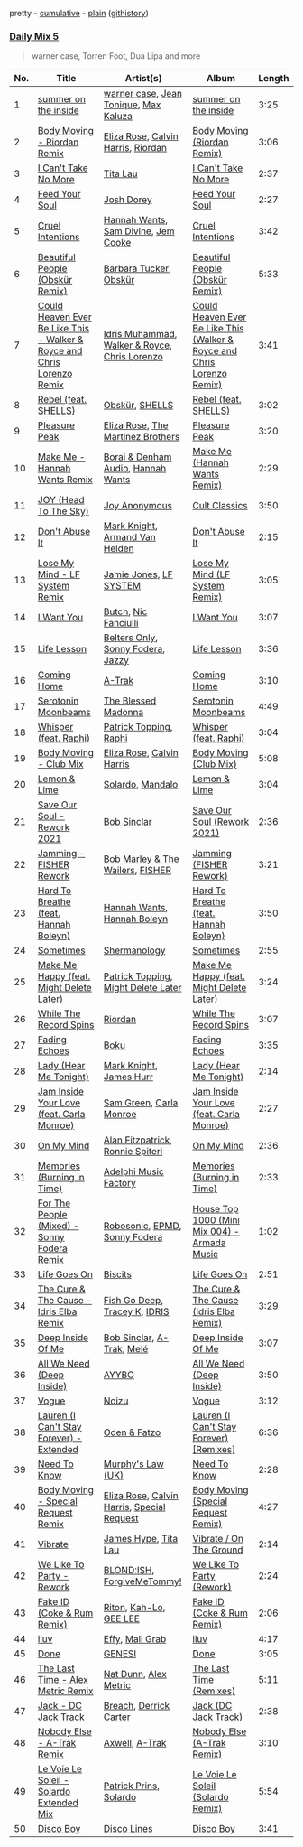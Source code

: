 pretty - [cumulative](/playlists/cumulative/Daily%20Mix%205.md) - [plain](/playlists/plain/37i9dQZF1E36TO0q54WsJv) ([githistory](https://github.githistory.xyz/vitokorn/spotify-playlist-archive/blob/master/playlists/plain/37i9dQZF1E36TO0q54WsJv))
### [Daily Mix 5](https://open.spotify.com/playlist/37i9dQZF1E36TO0q54WsJv)

> warner case, Torren Foot, Dua Lipa and more

| No. | Title | Artist(s) | Album | Length |
|---|---|---|---|---|
| 1 | [summer on the inside](https://open.spotify.com/track/21ksz0flcMgWIbERkkpRND) | [warner case](https://open.spotify.com/artist/106OuakzOxxbXTuigEEf01), [Jean Tonique](https://open.spotify.com/artist/6BVLQfvzlvlNZ43WjbFgbI), [Max Kaluza](https://open.spotify.com/artist/6lNLgymfWudNsbC0Vio7Qi) | [summer on the inside](https://open.spotify.com/album/3Wl4tQlkhwDKdfZn6K0SgD) | 3:25 |
| 2 | [Body Moving - Riordan Remix](https://open.spotify.com/track/1j1gU6llk8Nqv3Kga9WBi7) | [Eliza Rose](https://open.spotify.com/artist/4XC335ouK6pXyq4QiIb8bP), [Calvin Harris](https://open.spotify.com/artist/7CajNmpbOovFoOoasH2HaY), [Riordan](https://open.spotify.com/artist/68rU1sdZ0HjxjEC5YnSmao) | [Body Moving (Riordan Remix)](https://open.spotify.com/album/6VN62DL9qSYG53VGXfohOn) | 3:06 |
| 3 | [I Can't Take No More](https://open.spotify.com/track/6AT2JACN4Fi5MPSBwuxnHJ) | [Tita Lau](https://open.spotify.com/artist/5g93IJMEpfC68NUaeVjr4h) | [I Can't Take No More](https://open.spotify.com/album/49jiyoCe2xxbyVvXNrDqKV) | 2:37 |
| 4 | [Feed Your Soul](https://open.spotify.com/track/0WfEEXM457WzNYF8W8b623) | [Josh Dorey](https://open.spotify.com/artist/5P7dSJOFqnDQ3oY1Q7z0id) | [Feed Your Soul](https://open.spotify.com/album/1KJ4jZBNVADWTfZ0KWWQav) | 2:27 |
| 5 | [Cruel Intentions](https://open.spotify.com/track/6UF4Bj3prR1bNu8IW8zpzh) | [Hannah Wants](https://open.spotify.com/artist/7sK4hnuUOXw6VStDw0q8NI), [Sam Divine](https://open.spotify.com/artist/029RjYsk0DU8LKC92sUyXZ), [Jem Cooke](https://open.spotify.com/artist/0AkL5tzM3UsDlWak9E0OwH) | [Cruel Intentions](https://open.spotify.com/album/6jNQGxYOPEJTUaL3BA8Vro) | 3:42 |
| 6 | [Beautiful People (Obskür Remix)](https://open.spotify.com/track/4xqtuTUaJMrzRv2NCJ7X72) | [Barbara Tucker](https://open.spotify.com/artist/6txh5tFMJyxSwT0iE7wX2w), [Obskür](https://open.spotify.com/artist/29MTNlaVntQaQiDyj8KGwx) | [Beautiful People (Obskür Remix)](https://open.spotify.com/album/38NvXMeTXZzY5YERgsCUbs) | 5:33 |
| 7 | [Could Heaven Ever Be Like This - Walker & Royce and Chris Lorenzo Remix](https://open.spotify.com/track/7lhNCZG9JWxhoJSGkJa2AS) | [Idris Muhammad](https://open.spotify.com/artist/6ghiUK2ao3KcmmDt2pbNzN), [Walker & Royce](https://open.spotify.com/artist/1lAwVq9MxNJkB0dEY6xNoV), [Chris Lorenzo](https://open.spotify.com/artist/7tm9Tuc70geXOOyKhtZHIj) | [Could Heaven Ever Be Like This (Walker & Royce and Chris Lorenzo Remix)](https://open.spotify.com/album/6kOLMQtok9ETuuNCN6LByQ) | 3:41 |
| 8 | [Rebel (feat. SHELLS)](https://open.spotify.com/track/3k3iVDb0VefhzCdKwKdYvW) | [Obskür](https://open.spotify.com/artist/29MTNlaVntQaQiDyj8KGwx), [SHELLS](https://open.spotify.com/artist/1ZwuShKjJItDJez0aDCsxN) | [Rebel (feat. SHELLS)](https://open.spotify.com/album/1c7bv8OrIxX26IM3BVvI3p) | 3:02 |
| 9 | [Pleasure Peak](https://open.spotify.com/track/5eac5chlvwAbaq2vq7NHvo) | [Eliza Rose](https://open.spotify.com/artist/4XC335ouK6pXyq4QiIb8bP), [The Martinez Brothers](https://open.spotify.com/artist/7B1LLuCQk13H4Mb6CFBftU) | [Pleasure Peak](https://open.spotify.com/album/2rhP3O144z3rUGBJWtJDWg) | 3:20 |
| 10 | [Make Me - Hannah Wants Remix](https://open.spotify.com/track/1SQhebURSsZwektZBtsS5b) | [Borai & Denham Audio](https://open.spotify.com/artist/6QsxKDNLJbtYqxb2wRmsu1), [Hannah Wants](https://open.spotify.com/artist/7sK4hnuUOXw6VStDw0q8NI) | [Make Me (Hannah Wants Remix)](https://open.spotify.com/album/1ZRPMxWZva9Xi6KM5LMWhY) | 2:29 |
| 11 | [JOY (Head To The Sky)](https://open.spotify.com/track/15TW1JIkdDOlCAlQCJz5DU) | [Joy Anonymous](https://open.spotify.com/artist/3pK4EcflBpG1Kpmjk5LK2R) | [Cult Classics](https://open.spotify.com/album/3mnKHGcVhqsdZP1IeyLbS6) | 3:50 |
| 12 | [Don't Abuse It](https://open.spotify.com/track/5E9ulwLRaDx2tO9liULCuE) | [Mark Knight](https://open.spotify.com/artist/3h11MHQeCrcsUgRRijI1zL), [Armand Van Helden](https://open.spotify.com/artist/3cQA9WH8liZfeja1DxcDYE) | [Don't Abuse It](https://open.spotify.com/album/3z8N7BrygP8gQIrirqvE6v) | 2:15 |
| 13 | [Lose My Mind - LF System Remix](https://open.spotify.com/track/6fjUv9Hv9r6I8fSJWcb7Nh) | [Jamie Jones](https://open.spotify.com/artist/4admDxmnri5Zco0xYrJ0ji), [LF SYSTEM](https://open.spotify.com/artist/0HxX6imltnNXJyQhu4nsiO) | [Lose My Mind (LF System Remix)](https://open.spotify.com/album/70nwzNRPReYnogzQ5XA42b) | 3:05 |
| 14 | [I Want You](https://open.spotify.com/track/5UM6P3y6794GYNOzZvj2zh) | [Butch](https://open.spotify.com/artist/5kLzaeSHrmS7okc5XNE6lv), [Nic Fanciulli](https://open.spotify.com/artist/7btR5VXutQv39SDEzcfXEk) | [I Want You](https://open.spotify.com/album/3Dh81kJfGeinI3r7YMNX3E) | 3:07 |
| 15 | [Life Lesson](https://open.spotify.com/track/6uhB0cuM92oSetkMGvRiyr) | [Belters Only](https://open.spotify.com/artist/1H1sDUWSlytzifZTDpKgUA), [Sonny Fodera](https://open.spotify.com/artist/39B7ChWwrWDs7zXlsu3MoP), [Jazzy](https://open.spotify.com/artist/7zAAwgV5Wqmvpb4GzvlRkP) | [Life Lesson](https://open.spotify.com/album/0zrcEy45YCYxctOZ0YAjNQ) | 3:36 |
| 16 | [Coming Home](https://open.spotify.com/track/5ZEdhFOZZp52eXqLwyYtXB) | [A-Trak](https://open.spotify.com/artist/3TaUSUXn41GixL7zbvrIDt) | [Coming Home](https://open.spotify.com/album/5bbKCKMeCRQz9Rna29DyyZ) | 3:10 |
| 17 | [Serotonin Moonbeams](https://open.spotify.com/track/0hJfuyUwtEYMlGgvr3nzz9) | [The Blessed Madonna](https://open.spotify.com/artist/4TvhRzxIL1le2PWCeUqxQw) | [Serotonin Moonbeams](https://open.spotify.com/album/1UTc8WInycl4tVgJ1yODaO) | 4:49 |
| 18 | [Whisper (feat. Raphi)](https://open.spotify.com/track/6v5ovNPrLpOkFyM7gWorZW) | [Patrick Topping](https://open.spotify.com/artist/7yRimuQSC5Ks3T2Ts0iyZa), [Raphi](https://open.spotify.com/artist/5uRAMorzqKiss3EUQPVDD4) | [Whisper (feat. Raphi)](https://open.spotify.com/album/4hd1MvwsU8hAyNcB5MoQSb) | 3:04 |
| 19 | [Body Moving - Club Mix](https://open.spotify.com/track/2yRsNZu17Xx5fyryyQe3Vt) | [Eliza Rose](https://open.spotify.com/artist/4XC335ouK6pXyq4QiIb8bP), [Calvin Harris](https://open.spotify.com/artist/7CajNmpbOovFoOoasH2HaY) | [Body Moving (Club Mix)](https://open.spotify.com/album/3D8nfcaQEKp13288zu5mFs) | 5:08 |
| 20 | [Lemon & Lime](https://open.spotify.com/track/3tJrMqKlgX81AkZnSUG8AO) | [Solardo](https://open.spotify.com/artist/0oO1IaDOBSeI96HbnCa5pZ), [Mandalo](https://open.spotify.com/artist/7tqyHG5xJS1EqlXzl78eM4) | [Lemon & Lime](https://open.spotify.com/album/5xCWWknMlnS1qnU9ryzkkD) | 3:04 |
| 21 | [Save Our Soul - Rework 2021](https://open.spotify.com/track/0qBzXX5JVaG0B0e1A3ldY4) | [Bob Sinclar](https://open.spotify.com/artist/5YFS41yoX0YuFY39fq21oN) | [Save Our Soul (Rework 2021)](https://open.spotify.com/album/1ayhUXB1TBkaMTeesIk2Zk) | 2:36 |
| 22 | [Jamming - FISHER Rework](https://open.spotify.com/track/2gKewcQZEV1fqoWH81RUDk) | [Bob Marley & The Wailers](https://open.spotify.com/artist/2QsynagSdAqZj3U9HgDzjD), [FISHER](https://open.spotify.com/artist/1VJ0briNOlXRtJUAzoUJdt) | [Jamming (FISHER Rework)](https://open.spotify.com/album/7JIcY8DOxlyJKAW3Dl3sWk) | 3:21 |
| 23 | [Hard To Breathe (feat. Hannah Boleyn)](https://open.spotify.com/track/4aBLX1KrJim9OnvnTNfD2t) | [Hannah Wants](https://open.spotify.com/artist/7sK4hnuUOXw6VStDw0q8NI), [Hannah Boleyn](https://open.spotify.com/artist/6EP96GaItADv1rNqR2oGIR) | [Hard To Breathe (feat. Hannah Boleyn)](https://open.spotify.com/album/7vGQzOXzYfLoEIkiZ26QXQ) | 3:50 |
| 24 | [Sometimes](https://open.spotify.com/track/0cTDPvlLlj1T3WwUMzX6Uq) | [Shermanology](https://open.spotify.com/artist/4Siyzg8kWayQfPQsPSl6JI) | [Sometimes](https://open.spotify.com/album/1H1vOkQfBS8XXPCN62GG2p) | 2:55 |
| 25 | [Make Me Happy (feat. Might Delete Later)](https://open.spotify.com/track/3O4mzMMjxZpCQUSYtq4So4) | [Patrick Topping](https://open.spotify.com/artist/7yRimuQSC5Ks3T2Ts0iyZa), [Might Delete Later](https://open.spotify.com/artist/71j4PhDtWqw0LIG5MXBLxT) | [Make Me Happy (feat. Might Delete Later)](https://open.spotify.com/album/6weN60IhSCAWjhlt6jjaKs) | 3:24 |
| 26 | [While The Record Spins](https://open.spotify.com/track/1ckOvdwaxiooVcfL0DzK9a) | [Riordan](https://open.spotify.com/artist/68rU1sdZ0HjxjEC5YnSmao) | [While The Record Spins](https://open.spotify.com/album/135CTWr4t18H7fhDpgQyHr) | 3:07 |
| 27 | [Fading Echoes](https://open.spotify.com/track/3LrTOYDmSlbsUbIWVcaJE5) | [Boku](https://open.spotify.com/artist/5mavjnamNss0NHTXTmzF83) | [Fading Echoes](https://open.spotify.com/album/4e3vjmTuS7CSeRUVMKIg0R) | 3:35 |
| 28 | [Lady (Hear Me Tonight)](https://open.spotify.com/track/0Jag248wCds9vbWJkIorce) | [Mark Knight](https://open.spotify.com/artist/3h11MHQeCrcsUgRRijI1zL), [James Hurr](https://open.spotify.com/artist/2g9i2kA0jUr6sfAT28l2vL) | [Lady (Hear Me Tonight)](https://open.spotify.com/album/6pmioyGNR4NW5yMx5AU0JB) | 2:14 |
| 29 | [Jam Inside Your Love (feat. Carla Monroe)](https://open.spotify.com/track/1xFrwpp4li4MFpMr9KpTEK) | [Sam Green](https://open.spotify.com/artist/4Dvxcj9zZyKbzuwRG4lzSR), [Carla Monroe](https://open.spotify.com/artist/4S9LNSZusH3XflT3g32bqB) | [Jam Inside Your Love (feat. Carla Monroe)](https://open.spotify.com/album/7CfLWKrEPYYsJ46kWTKtUA) | 2:27 |
| 30 | [On My Mind](https://open.spotify.com/track/1LwyEZ5WyZDMmTFmdCimyz) | [Alan Fitzpatrick](https://open.spotify.com/artist/40JyDxGqtYSowWYT2jaive), [Ronnie Spiteri](https://open.spotify.com/artist/7tH1Y2LeCe2LUxvru8y7Df) | [On My Mind](https://open.spotify.com/album/5vjzp6RghNXPAQhGh6fRbz) | 2:36 |
| 31 | [Memories (Burning in Time)](https://open.spotify.com/track/5vwcuTK4QMBIY14CulbeKo) | [Adelphi Music Factory](https://open.spotify.com/artist/27cAR2QA0zM5v0KL9JNWwe) | [Memories (Burning in Time)](https://open.spotify.com/album/2Lt2eRqMeVMr0ayksEh7mD) | 2:33 |
| 32 | [For The People (Mixed) - Sonny Fodera Remix](https://open.spotify.com/track/1EJtG7j9cXs60cUJ7qNDYa) | [Robosonic](https://open.spotify.com/artist/2XBuvmyzhH85j6sqv1fV3l), [EPMD](https://open.spotify.com/artist/3zpKjsMg2gw1St5WcWoUJN), [Sonny Fodera](https://open.spotify.com/artist/39B7ChWwrWDs7zXlsu3MoP) | [House Top 1000 (Mini Mix 004) - Armada Music](https://open.spotify.com/album/6F4f4bggyd9QA6kPvPjY3S) | 1:02 |
| 33 | [Life Goes On](https://open.spotify.com/track/5BC4a9zX4qOAuIM7HUgVrG) | [Biscits](https://open.spotify.com/artist/052B9SONfhoScw7dgYWw5o) | [Life Goes On](https://open.spotify.com/album/3T6dLIs7QJWYflHcVLAB1A) | 2:51 |
| 34 | [The Cure & The Cause - Idris Elba Remix](https://open.spotify.com/track/5vS0cIS1Z8RIXfEjcrJ4HC) | [Fish Go Deep](https://open.spotify.com/artist/0fOlkKkWVb6gOtwUXL2i0y), [Tracey K](https://open.spotify.com/artist/2RG9WXLhvCaeGE3gFaAAZg), [IDRIS](https://open.spotify.com/artist/0Dc2rdPzleezxhvQhQbXuS) | [The Cure & The Cause (Idris Elba Remix)](https://open.spotify.com/album/2j5r7bFJPHBDrlsySsGF3v) | 3:29 |
| 35 | [Deep Inside Of Me](https://open.spotify.com/track/2Ri0Qu7xCrxLRviLC2wo6x) | [Bob Sinclar](https://open.spotify.com/artist/5YFS41yoX0YuFY39fq21oN), [A-Trak](https://open.spotify.com/artist/3TaUSUXn41GixL7zbvrIDt), [Melé](https://open.spotify.com/artist/6EZO7Baz0SIFskWTO1GHqX) | [Deep Inside Of Me](https://open.spotify.com/album/0mxRqyRNmZk6KgOfLrF9jA) | 3:07 |
| 36 | [All We Need (Deep Inside)](https://open.spotify.com/track/4QH1B0fYwxCmFkY8bxhocr) | [AYYBO](https://open.spotify.com/artist/0YVquC9RaJLYFNmlJFzkTV) | [All We Need (Deep Inside)](https://open.spotify.com/album/18DfikKMks3PcTBfNIhBr9) | 3:50 |
| 37 | [Vogue](https://open.spotify.com/track/3FrlcqYxS1A3W7pCGAHai6) | [Noizu](https://open.spotify.com/artist/3VRyybsQu0MDG0F2LBxnv7) | [Vogue](https://open.spotify.com/album/6vCW931VRazG6Y49nzAwJz) | 3:12 |
| 38 | [Lauren (I Can't Stay Forever) - Extended](https://open.spotify.com/track/6f8KI9STekHuMflumrAmKF) | [Oden & Fatzo](https://open.spotify.com/artist/2YEnrpAWWaNRFumgde1lLH) | [Lauren (I Can't Stay Forever) [Remixes]](https://open.spotify.com/album/5MeMz5AWqBMPfb5EvGi8dz) | 6:36 |
| 39 | [Need To Know](https://open.spotify.com/track/3Kco472VXRNtElMsDj7u4k) | [Murphy's Law (UK)](https://open.spotify.com/artist/1q85MRE0aEF6NfZQdlMrl1) | [Need To Know](https://open.spotify.com/album/5v72zB4P7defUzWE8W0Vp4) | 2:28 |
| 40 | [Body Moving - Special Request Remix](https://open.spotify.com/track/2vFUzODZdCGV5vkBNtps3B) | [Eliza Rose](https://open.spotify.com/artist/4XC335ouK6pXyq4QiIb8bP), [Calvin Harris](https://open.spotify.com/artist/7CajNmpbOovFoOoasH2HaY), [Special Request](https://open.spotify.com/artist/59xdAObFYuaKO2phzzz07H) | [Body Moving (Special Request Remix)](https://open.spotify.com/album/3C2M3xJku3tS0w9H0lwIQE) | 4:27 |
| 41 | [Vibrate](https://open.spotify.com/track/7wSyLZthdqBgxVRHOLPSSo) | [James Hype](https://open.spotify.com/artist/43BxCL6t4c73BQnIJtry5v), [Tita Lau](https://open.spotify.com/artist/5g93IJMEpfC68NUaeVjr4h) | [Vibrate / On The Ground](https://open.spotify.com/album/43qLFHzsGyaXZSY0OesmDI) | 2:14 |
| 42 | [We Like To Party - Rework](https://open.spotify.com/track/4SPFAQb1lkCOOcPsKdi80J) | [BLOND:ISH](https://open.spotify.com/artist/6zsJjoCtL1WByG0VsuFWzR), [ForgiveMeTommy!](https://open.spotify.com/artist/55gwBuz7mELCtvJDIVHQOA) | [We Like To Party (Rework)](https://open.spotify.com/album/7gafiaoKORqaJ3VwYw8UAu) | 2:24 |
| 43 | [Fake ID (Coke & Rum Remix)](https://open.spotify.com/track/2VuzBUB5V9AlpniCUhaszP) | [Riton](https://open.spotify.com/artist/7i9j813KFoSBMldGqlh2Z1), [Kah-Lo](https://open.spotify.com/artist/59iOp415oyqGlBHyAhu4z3), [GEE LEE](https://open.spotify.com/artist/77uLXqHKG5n6UYMUr0b0e5) | [Fake ID (Coke & Rum Remix)](https://open.spotify.com/album/33UfArB1wqUntTPUbsFmUD) | 2:06 |
| 44 | [iluv](https://open.spotify.com/track/4u0N8a9adNalT4XdihjeSr) | [Effy](https://open.spotify.com/artist/19SX00qkAvpVQroAka9GI0), [Mall Grab](https://open.spotify.com/artist/7yF6JnFPDzgml2Ytkyl5D7) | [iluv](https://open.spotify.com/album/2TvY3bIQKy2yz3Rj4575Jv) | 4:17 |
| 45 | [Done](https://open.spotify.com/track/49WMXexA9yViG267eOhxGn) | [GENESI](https://open.spotify.com/artist/4OG9hOPsfAEziKvOJj2SG7) | [Done](https://open.spotify.com/album/5vnp7ugD9XKjZED9hhULdE) | 3:05 |
| 46 | [The Last Time - Alex Metric Remix](https://open.spotify.com/track/4QixUJ4GOPSBSU5sO9XWx3) | [Nat Dunn](https://open.spotify.com/artist/6uNiUxDeo17yUnA472Zhni), [Alex Metric](https://open.spotify.com/artist/6RDNTAgm2s6ae71nXWGnJD) | [The Last Time (Remixes)](https://open.spotify.com/album/5IoFAk3vlHKagHVm5tLDd1) | 5:11 |
| 47 | [Jack - DC Jack Track](https://open.spotify.com/track/1CdtcaMpXupOf8TNcKUQox) | [Breach](https://open.spotify.com/artist/2MMkuQE0f6CDaamJdWXaCC), [Derrick Carter](https://open.spotify.com/artist/3XwBizyFmbCCUFcdcsvMmm) | [Jack (DC Jack Track)](https://open.spotify.com/album/4qKgZ3werq0EE0OaNF6FX5) | 2:38 |
| 48 | [Nobody Else - A-Trak Remix](https://open.spotify.com/track/4FtpcMoqLIJdpiENT6r440) | [Axwell](https://open.spotify.com/artist/1xNmvlEiICkRlRGqlNFZ43), [A-Trak](https://open.spotify.com/artist/3TaUSUXn41GixL7zbvrIDt) | [Nobody Else (A-Trak Remix)](https://open.spotify.com/album/4MjwmiSMpySidQZV1y12Ew) | 3:10 |
| 49 | [Le Voie Le Soleil - Solardo Extended Mix](https://open.spotify.com/track/3los3EFHD2D4fSs8ht5cpx) | [Patrick Prins](https://open.spotify.com/artist/6IaquY5i703QOVd31pHN2l), [Solardo](https://open.spotify.com/artist/0oO1IaDOBSeI96HbnCa5pZ) | [Le Voie Le Soleil (Solardo Remix)](https://open.spotify.com/album/5TNvkh1V9WNhWar62vLgvX) | 5:54 |
| 50 | [Disco Boy](https://open.spotify.com/track/0kE354dlcnsm9hYRTT2D5E) | [Disco Lines](https://open.spotify.com/artist/5Kmr0b3ip8g9P2i0dLTC3Z) | [Disco Boy](https://open.spotify.com/album/3Txc8x00YzCwL0RKvZ3jxs) | 3:41 |